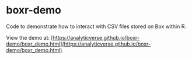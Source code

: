 # boxr-demo
Code to demonstrate how to interact with CSV files stored on Box within R.

View the demo at: [https://analyticverse.github.io/boxr-demo/boxr_demo.html](https://analyticverse.github.io/boxr-demo/boxr_demo.html)
